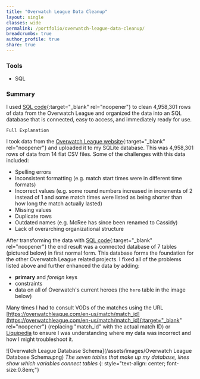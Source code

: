 ```yaml
---
title: "Overwatch League Data Cleanup"
layout: single
classes: wide
permalink: /portfolio/overwatch-league-data-cleanup/
breadcrumbs: true
author_profile: true
share: true
---
```


### Tools

- SQL

### Summary

  I used [SQL code](https://github.com/mtollefsen/overwatch-league-data-projects/tree/main/Data%20Cleanup){:target="_blank" rel="noopener"} to clean 4,958,301 rows of data from the Overwatch League and organized the data into an SQL database that is connected, easy to access, and immediately ready for use.
  
```
Full Explanation
```
  I took data from the [Overwatch League website](https://overwatchleague.com/en-us/statslab){:target="_blank" rel="noopener"} and uploaded it to my SQLite database. This was 4,958,301 rows of data from 14 flat CSV files. Some of the challenges with this data included:
  - Spelling errors
  - Inconsistent formatting  (e.g. match start times were in different time formats)
  - Incorrect values  (e.g. some round numbers increased in increments of 2 instead of 1 and some match times were listed as being shorter than how long the match actually lasted)
  - Missing values
  - Duplicate rows
  - Outdated names  (e.g. McRee has since been renamed to Cassidy)
  - Lack of overarching organizational structure

  After transforming the data with [SQL code](https://github.com/mtollefsen/overwatch-league-data-projects/tree/main/Data%20Cleanup){:target="_blank" rel="noopener"} the end result was a connected database of 7 tables (pictured below) in first normal form. This database forms the foundation for the other Overwatch League related projects. I fixed all of the problems listed above and further enhanced the data by adding:
  - **primary** and *foreign* keys
  - constraints
  - data on all of Overwatch's current heroes (the `hero` table in the image below)

  Many times I had to consult VODs of the matches using the URL [https://overwatchleague.com/en-us/match/match_id](https://overwatchleague.com/en-us/match/match_id){:target="_blank" rel="noopener"} (replacing "match_id" with the actual match ID) or [Liquipedia](https://liquipedia.net/overwatch/Main_Page) to ensure I was understanding where my data was incorrect and how I might troubleshoot it.
  
  ![Overwatch League Database Schema](/assets/images/Overwatch League Database Schema.png)
  *The seven tables that make up my database, lines show which variables connect tables*
  {: style="text-align: center; font-size:0.8em;"}


